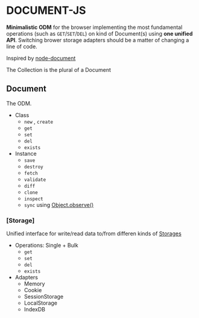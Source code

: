 # DOCUMENT-JS


**Minimalistic ODM** for the browser implementing the most fundamental operations (such as `GET`/`SET`/`DEL`) on kind of Document(s)  using **one unified API**. Switching brower storage adapters should be a matter of changing a line of code.

Inspired by [node-document](https://github.com/grimen/node-document)

The Collection is the plural of a Document

## Document

The ODM.

* Class
	* `new` , `create`
	* `get`
	* `set`
	* `del`
	* `exists`
* Instance
	* `save`
	* `destroy`
	* `fetch`
	* `validate`
	* `diff`
	* `clone`
	* `inspect`
  * `sync` using [Object.observe()](https://github.com/grimen/node-document)


### [**Storage**]

Unified interface for write/read data to/from differen kinds of [Storages](http://www.html5rocks.com/en/features/storage)

* Operations: Single + Bulk
	* `get`
	* `set`
	* `del`
	* `exists`
* Adapters
	* Memory
  * Cookie
  * SessionStorage
  * LocalStorage
  * IndexDB

